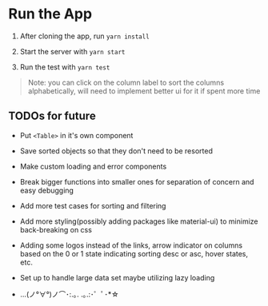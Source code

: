 # Run the App

1. After cloning the app, run `yarn install`

2. Start the server with `yarn start`

3. Run the test with `yarn test`

> Note: you can click on the column label to sort the columns alphabetically, will need to implement better ui for it if spent more time

## TODOs for future

- Put `<Table>` in it's own component

- Save sorted objects so that they don't need to be resorted

- Make custom loading and error components

- Break bigger functions into smaller ones for separation of concern and easy debugging

- Add more test cases for sorting and filtering

- Add more styling(possibly adding packages like material-ui) to minimize back-breaking on css

- Adding some logos instead of the links, arrow indicator on columns based on the 0 or 1 state indicating sorting desc or asc, hover states, etc.

- Set up to handle large data set maybe utilizing lazy loading

- ...(ノ°∀°)ノ⌒･:.｡. .｡.:･゜ﾟ･*☆
